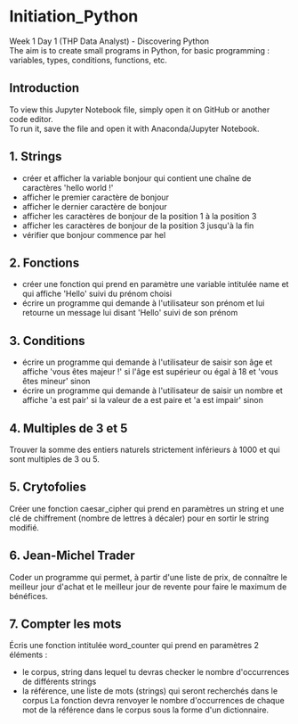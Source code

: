 # Initiation_Python
Week 1 Day 1 (THP Data Analyst) - Discovering Python  
The aim is to create small programs in Python, for basic programming : variables, types, conditions, functions, etc.  

## Introduction
To view this Jupyter Notebook file, simply open it on GitHub or another code editor.  
To run it, save the file and open it with Anaconda/Jupyter Notebook.  

## 1. Strings
- créer et afficher la variable bonjour qui contient une chaîne de caractères 'hello world !'
- afficher le premier caractère de bonjour
- afficher le dernier caractère de bonjour
- afficher les caractères de bonjour de la position 1 à la position 3
- afficher les caractères de bonjour de la position 3 jusqu'à la fin
- vérifier que bonjour commence par hel

## 2. Fonctions
- créer une fonction qui prend en paramètre une variable intitulée name et qui affiche 'Hello' suivi du prénom choisi
- écrire un programme qui demande à l'utilisateur son prénom et lui retourne un message lui disant 'Hello' suivi de son prénom

## 3. Conditions
- écrire un programme qui demande à l'utilisateur de saisir son âge et affiche 'vous êtes majeur !' si l'âge est supérieur ou égal à 18 et 'vous êtes mineur' sinon
- écrire un programme qui demande à l'utilisateur de saisir un nombre et affiche 'a est pair' si la valeur de a est paire et 'a est impair' sinon

## 4. Multiples de 3 et 5
Trouver la somme des entiers naturels strictement inférieurs à 1000 et qui sont multiples de 3 ou 5.

## 5. Crytofolies
Créer une fonction caesar_cipher qui prend en paramètres un string et une clé de chiffrement (nombre de lettres à décaler) pour en sortir le string modifié.

## 6. Jean-Michel Trader
Coder un programme qui permet, à partir d'une liste de prix, de connaître le meilleur jour d'achat et le meilleur jour de revente pour faire le maximum de bénéfices.

## 7. Compter les mots
Écris une fonction intitulée word_counter qui prend en paramètres 2 éléments :
- le corpus, string dans lequel tu devras checker le nombre d'occurrences de différents strings
- la référence, une liste de mots (strings) qui seront recherchés dans le corpus 
La fonction devra renvoyer le nombre d'occurrences de chaque mot de la référence dans le corpus sous la forme d'un dictionnaire.
